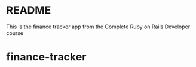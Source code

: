 # README

This is the finance tracker app from the Complete Ruby on Rails Developer course

# finance-tracker
